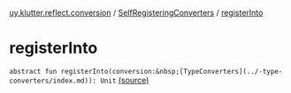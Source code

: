 [uy.klutter.reflect.conversion](../index.md) / [SelfRegisteringConverters](index.md) / [registerInto](.)


# registerInto
`abstract fun registerInto(conversion:&nbsp;[TypeConverters](../-type-converters/index.md)): Unit` [(source)](https://github.com/kohesive/klutter/blob/master/reflect-core-jdk6/src/main/kotlin/uy/klutter/reflect/conversion/Converters.kt#L30)


